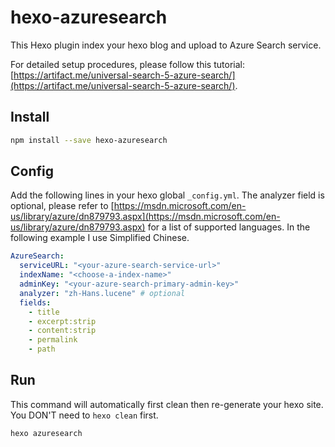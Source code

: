 # hexo-azuresearch

This Hexo plugin index your hexo blog and upload to Azure Search service.

For detailed setup procedures, please follow this tutorial: [https://artifact.me/universal-search-5-azure-search/](https://artifact.me/universal-search-5-azure-search/).

## Install

```bash
npm install --save hexo-azuresearch
```

## Config

Add the following lines in your hexo global `_config.yml`. The analyzer field is optional, please refer to [https://msdn.microsoft.com/en-us/library/azure/dn879793.aspx](https://msdn.microsoft.com/en-us/library/azure/dn879793.aspx) for a list of supported languages. In the following example I use Simplified Chinese.

```yml
AzureSearch:
  serviceURL: "<your-azure-search-service-url>"
  indexName: "<choose-a-index-name>"
  adminKey: "<your-azure-search-primary-admin-key>"
  analyzer: "zh-Hans.lucene" # optional
  fields:
    - title
    - excerpt:strip
    - content:strip
    - permalink
    - path
```

## Run

This command will automatically first clean then re-generate your hexo site. You DON'T need to `hexo clean` first.

```bash
hexo azuresearch
```